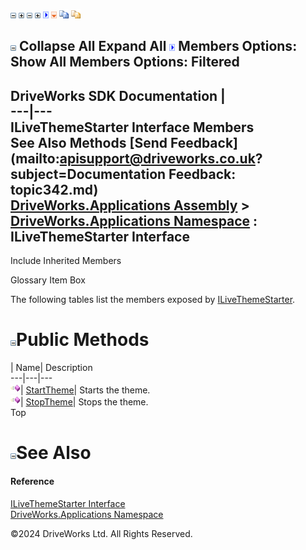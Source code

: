 ![](dotnetimages/collapse.gif) ![](dotnetimages/expand.gif) ![](dotnetimages/collapse.gif) ![](dotnetimages/expand.gif) ![](dotnetimages/drpdown.gif) ![](dotnetimages/drpdown_orange.gif) ![](dotnetimages/copycode.gif) ![](dotnetimages/copycodeHighlight.gif)

![](dotnetimages/collapse.gif) Collapse All Expand All ![](dotnetimages/drpdown.gif) Members Options: Show All  Members Options: Filtered   
---  
DriveWorks SDK Documentation  |   
---|---  
ILiveThemeStarter Interface Members   
See Also Methods [Send Feedback](mailto:apisupport@driveworks.co.uk?subject=Documentation Feedback: topic342.md)  
[DriveWorks.Applications Assembly](topic13.md) > [DriveWorks.Applications Namespace](topic16.md) : ILiveThemeStarter Interface  
---  
  
Include Inherited Members    


Glossary Item Box

The following tables list the members exposed by [ILiveThemeStarter](topic342.md).

# ![](dotnetimages/collapse.gif)Public Methods

| Name| Description  
---|---|---  
![ Method](dotnetimages/Method.gif)| [StartTheme](topic347.md)| Starts the theme.   
![ Method](dotnetimages/Method.gif)| [StopTheme](topic348.md)| Stops the theme.   
Top

# ![](dotnetimages/collapse.gif)See Also

#### Reference

[ILiveThemeStarter Interface](topic342.md)   
[DriveWorks.Applications Namespace](topic16.md)

©2024 DriveWorks Ltd. All Rights Reserved.
